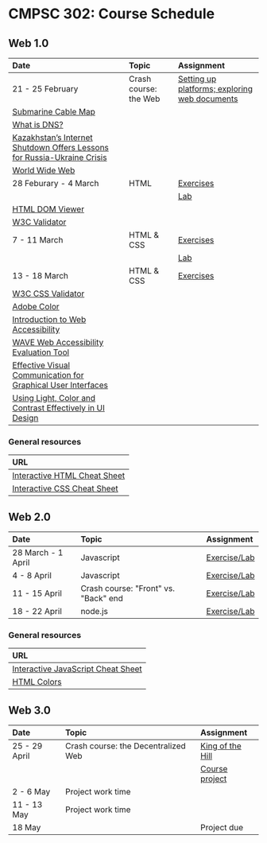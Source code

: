 # CMPSC 302: Course Schedule

## Web 1.0

|Date                 |Topic                      |Assignment                                    |
|:--------------------|:--------------------------|:---------------------------------------------|
|21 - 25 February     |Crash course: the Web      |[Setting up platforms; exploring web documents](https://classroom.github.com/a/lB48InIM) |
|[Submarine Cable Map](https://www.submarinecablemap.com/) | | |
|[What is DNS?](https://www.cloudflare.com/learning/dns/what-is-dns/) | | |
|[Kazakhstan’s Internet Shutdown Offers Lessons for Russia-Ukraine Crisis](https://www.nytimes.com/2022/02/18/technology/kazakhstan-internet-russia-ukraine.html) | | |
|[World Wide Web](http://info.cern.ch/hypertext/WWW/TheProject.html) | | |
|28 Feburary - 4 March|HTML                       |[Exercises](https://classroom.github.com/a/WrtvqniF) |
|                     |                           |[Lab](https://classroom.github.com/a/RNWKsTFI) |
|[HTML DOM Viewer](https://0xedward.github.io/dom-visualizer/) |||
|[W3C Validator](https://validator.w3.org/)   |||
|7 - 11 March         |HTML & CSS                      |[Exercises](https://classroom.github.com/a/u6XlffhR)|
|                     |                                |[Lab](https://classroom.github.com/a/_MCVqzRK)                                     |
|13 - 18 March        |HTML & CSS                      |[Exercises](https://classroom.github.com/a/gGSuWez-)|
|[W3C CSS Validator](https://jigsaw.w3.org/css-validator/) |||
|[Adobe Color](https://color.adobe.com/) |||
|[Introduction to Web Accessibility](https://www.w3.org/WAI/fundamentals/accessibility-intro/) |||
|[WAVE Web Accessibility Evaluation Tool](https://wave.webaim.org/) |||
|[Effective Visual Communication for Graphical User Interfaces](http://web.cs.wpi.edu/~matt/courses/cs563/talks/smartin/int_design.html) |||
|[Using Light, Color and Contrast Effectively in UI Design](https://usabilitypost.com/2008/08/14/using-light-color-and-contrast-effectively-in-ui-design/)    |||

### General resources

| URL |
|:----|
|[Interactive HTML Cheat Sheet](https://htmlcheatsheet.com/)    |
|[Interactive CSS Cheat Sheet](https://htmlcheatsheet.com/css/) |

## Web 2.0

|Date                 |Topic                      |Assignment                      |
|:--------------------|:--------------------------|:-------------------------------|
|28 March - 1 April   |Javascript                 |[Exercise/Lab](https://classroom.github.com/a/n-zvPRZX)|
|4 - 8 April          |Javascript                 |[Exercise/Lab](https://classroom.github.com/a/n-zvPRZX)|
|11 - 15 April        |Crash course: "Front" vs. "Back" end |[Exercise/Lab](https://classroom.github.com/a/AQ2-eAdm)           |
|18 - 22 April        |node.js                    |[Exercise/Lab](https://classroom.github.com/a/AQ2-eAdm)                      |

### General resources

| URL |
|:----|
|[Interactive JavaScript Cheat Sheet](https://htmlcheatsheet.com/js/) |
|[HTML Colors](https://html-color.codes/) |

## Web 3.0

|Date                 |Topic                      |Assignment                      |
|:--------------------|:--------------------------|:-------------------------------|
|25 - 29 April        |Crash course: the Decentralized Web |[King of the Hill](https://koth.cmpsc302.chompe.rs) |
|                     |                           |[Course project](https://classroom.github.com/a/T7q5azN_)    |
|2 - 6 May            |Project work time          |                                |
|11 - 13 May          |Project work time          |                                |
|18 May               |                           |Project due                     |
